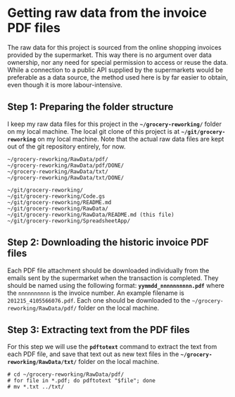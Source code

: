 # Getting raw data from the invoice PDF files
The raw data for this project is sourced from the online shopping invoices provided by the supermarket. This way there is no argument over data ownership, nor any need for special permission to access or reuse the data. While a connection to a public API supplied by the supermarkets would be preferable as a data source, the method used here is by far easier to obtain, even though it is more labour-intensive.

## Step 1: Preparing the folder structure
I keep my raw data files for this project in the **`~/grocery-reworking/`** folder on my local machine. The local git clone of this project is at **`~/git/grocery-reworking`** on my local machine. Note that the actual raw data files are kept out of the git repository entirely, for now.
```
~/grocery-reworking/RawData/pdf/
~/grocery-reworking/RawData/pdf/DONE/
~/grocery-reworking/RawData/txt/
~/grocery-reworking/RawData/txt/DONE/

~/git/grocery-reworking/
~/git/grocery-reworking/Code.gs
~/git/grocery-reworking/README.md
~/git/grocery-reworking/RawData/
~/git/grocery-reworking/RawData/README.md (this file)
~/git/grocery-reworking/SpreadsheetApp/   
```
## Step 2: Downloading the historic invoice PDF files
Each PDF file attachment should be downloaded individually from the emails sent by the supermarket when the transaction is completed. They should be named using the following format: **`yymmdd_nnnnnnnnnn.pdf`** where the `nnnnnnnnnn` is the invoice number. An example filename is `201215_4105566076.pdf`. Each one should be downloaded to the `~/grocery-reworking/RawData/pdf/` folder on the local machine.

## Step 3: Extracting text from the PDF files
For this step we will use the **`pdftotext`** command to extract the text from each PDF file, and save that text out as new text files in the **`~/grocery-reworking/RawData/txt/`** folder on the local machine.
```sh=
# cd ~/grocery-reworking/RawData/pdf/
# for file in *.pdf; do pdftotext "$file"; done
# mv *.txt ../txt/
```
